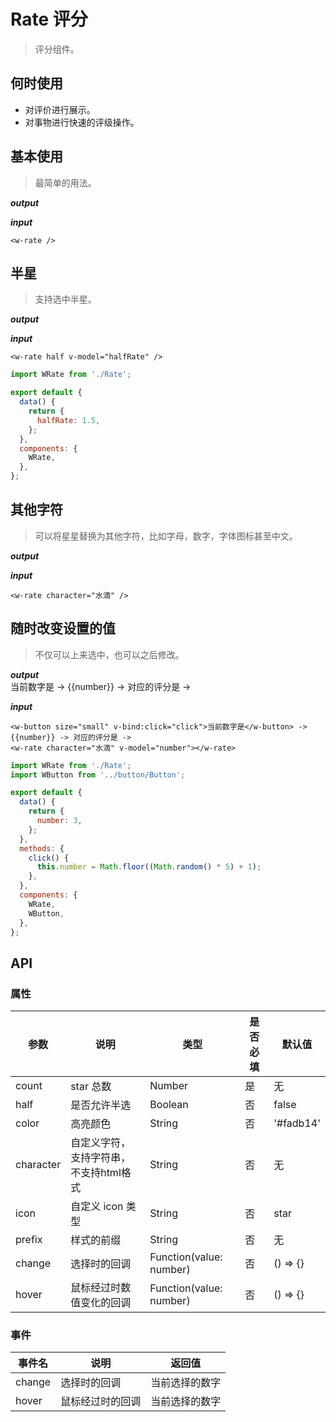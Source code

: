 # Rate 评分
> 评分组件。

## 何时使用

- 对评价进行展示。
- 对事物进行快速的评级操作。

## 基本使用
> 最简单的用法。

***output***
<br>
<w-rate />

***input***
``` vue
<w-rate />
```

## 半星
> 支持选中半星。

***output***
<br>
<w-rate half v-model="halfRate" />

***input***

``` vue
<w-rate half v-model="halfRate" />
```

``` js
import WRate from './Rate';

export default {
  data() {
    return {
      halfRate: 1.5,
    };
  },
  components: {
    WRate,
  },
};
```

## 其他字符
> 可以将星星替换为其他字符，比如字母，数字，字体图标甚至中文。

***output***
<br>
<w-rate character="水滴" />

***input***

``` vue
<w-rate character="水滴" />
```

## 随时改变设置的值
> 不仅可以上来选中，也可以之后修改。

***output***
<br>
<w-button size="small" v-bind:click="click">当前数字是</w-button> -> {{number}} -> 对应的评分是 ->
<w-rate character="水滴" v-model="number"></w-rate>

***input***

``` vue
<w-button size="small" v-bind:click="click">当前数字是</w-button> -> {{number}} -> 对应的评分是 ->
<w-rate character="水滴" v-model="number"></w-rate>
```

``` js
import WRate from './Rate';
import WButton from '../button/Button';

export default {
  data() {
    return {
      number: 3,
    };
  },
  methods: {
    click() {
      this.number = Math.floor((Math.random() * 5) + 1);
    },
  },
  components: {
    WRate,
    WButton,
  },
};
```

## API

### 属性

|参数|说明|类型|是否必填|默认值|
|---|----|---|-------|-----|
|count|star 总数|Number|是|无|
|half|是否允许半选|Boolean|否|false|
|color|高亮颜色|String|否|'#fadb14'|
|character|自定义字符，支持字符串，不支持html格式|String|否|无|
|icon|自定义 icon 类型|String|否|star|
|prefix|样式的前缀|String|否|无|
|change|选择时的回调|Function(value: number)|否|() => {}|
|hover|鼠标经过时数值变化的回调|Function(value: number)|否|() => {}|

### 事件

|事件名|说明|返回值|
|-----|---|-----|
|change|选择时的回调|当前选择的数字|
|hover|鼠标经过时的回调|当前选择的数字|

<script>
import WRate from '../../water/rate/Rate';
import WButton from '../../water/button/Button';

export default {
  data() {
    return {
      halfRate: 1.5,
      number: 3,
    };
  },
  methods: {
    click() {
      this.number = Math.floor((Math.random() * 5) + 1);
    },
  },
  components: {
    WRate,
    WButton,
  },
};
</script>
<style lang="scss">
$font-path: '../../water/font/';
@import '../../water/button/style/button.scss';
@import '../../water/icon/style/icon.scss';
@import '../../water/rate/style/rate.scss';
</style>
